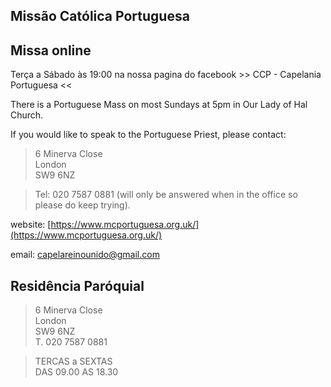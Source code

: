 ## Missão Católica Portuguesa

<!-- ![our-lady-of-fatima](https://upload.wikimedia.org/wikipedia/commons/thumb/9/9c/Fatima_%283%29.jpg/271px-Fatima_%283%29.jpg) -->

## Missa online

Terça a Sábado às 19:00 na nossa pagina do facebook >> CCP - Capelania Portuguesa <<

There is a Portuguese Mass on most Sundays at 5pm in Our Lady of Hal Church.

If you would like to speak to the Portuguese Priest, please contact:

> 6 Minerva Close  
> London  
> SW9 6NZ  

> Tel: 020 7587 0881 (will only be answered when in the office so please do keep trying).

website: [https://www.mcportuguesa.org.uk/](https://www.mcportuguesa.org.uk/)  

email: <capelareinounido@gmail.com>


## Residência Paróquial

> 6 Minerva Close  
> London  
> SW9 6NZ  
> T. 020 7587 0881  

> TERCAS a SEXTAS  
> DAS 09.00 AS 18.30



